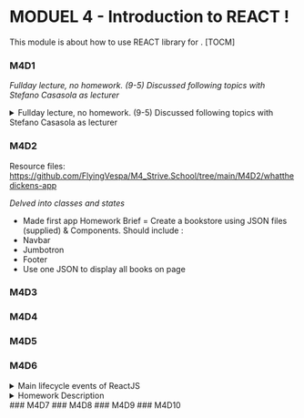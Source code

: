 # MODUEL 4 - Introduction to REACT !
This module is about how to use REACT library for . 
[TOCM]

### M4D1
*Fullday lecture, no homework. (9-5) Discussed following topics with Stefano Casasola as lecturer*
<details>
<summary>Fullday lecture, no homework. (9-5) Discussed following topics with Stefano Casasola as lecturer</summary>
<ul>
	<li>- Install/Setup React</li>
		<ul>
		<li>versions</li>
	 	<li>basic packages</li>
		<li>nodemodules</li>
		<li>yarn</li>
		<li>a list!</li>
		</ul>
	<li> Componets</li>
	<li>Props</li>
	<li> Import/Export</li>
	<li>States</li>
	<li> Classes - *Featured, but not explained in depth. To be touched on later.*</li>
</details>

### M4D2
Resource files: https://github.com/FlyingVespa/M4_Strive.School/tree/main/M4D2/whatthedickens-app

*Delved into classes and states*
- Made first app
Homework Brief = Create a bookstore using JSON files (supplied) & Components. Should include :
- Navbar
- Jumbotron
- Footer
- Use one JSON to display all books on page
### M4D3
### M4D4
### M4D5
### M4D6
<details>
<summary>Main lifecycle events of ReactJS</summary>
<ul>
	<li>Constructor</li>
	<li>componentDidMount</li>
	<li>componentWillUnmount</li>
	<li>componentWllUpdate</li>

	<li></li>
</ul>
</details>
<details><summary>Homework Description</summary></details>
### M4D7
### M4D8
### M4D9
### M4D10
